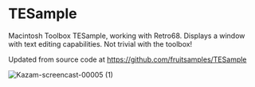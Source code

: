 # TESample

Macintosh Toolbox TESample, working with Retro68. Displays a window with text editing capabilities. Not trivial with the toolbox!

Updated from source code at https://github.com/fruitsamples/TESample


![Kazam-screencast-00005 (1)](https://user-images.githubusercontent.com/1225579/116966189-826fbc80-ac64-11eb-9ea6-5596ce2181e5.gif)
